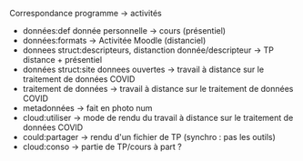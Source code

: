 Correspondance programme -> activités

- données:def donnée personnelle -> cours (présentiel)
- données:formats -> Activitée Moodle (distanciel)
- donnees struct:descripteurs, distanction donnée/descripteur -> TP distance + présentiel
- données struct:site donnees ouvertes -> travail à distance sur le traitement de données COVID
- traitement de données -> travail à distance sur le traitement de données COVID
- metadonnées -> fait en photo num
- cloud:utiliser -> mode de rendu du travail à distance sur le traitement de données COVID
- could:partager -> rendu d'un fichier de TP (synchro : pas les outils)
- cloud:conso -> partie de TP/cours à part ?
